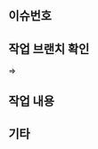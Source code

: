 <!-- PR 제목은 커밋 메시지 prefix 참고하시면 됩니다~ -->
<!-- 예) feat: SAMPLE 컴포넌트 추가 -->
## 이슈번호

## 작업 브랜치 확인
=>

## 작업 내용

## 기타
